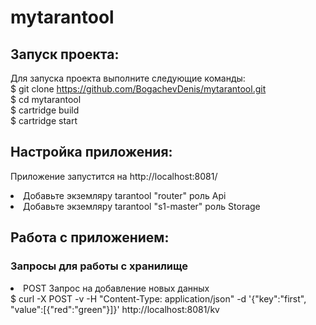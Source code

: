 # mytarantool

## Запуск проекта:
Для запуска проекта выполните следующие команды:
<br>
$ git clone https://github.com/BogachevDenis/mytarantool.git
<br>
$ cd mytarantool
<br>
$ cartridge build
<br>
$ cartridge start
<br>
## Настройка приложения:
Приложение запустится на http://localhost:8081/
<br>
<li> Добавьте экземляру tarantool "router" роль Api
<br>
<li> Добавьте экземляру tarantool "s1-master" роль Storage
  
## Работа с приложением:

### Запросы для работы с хранилище
<li>POST Запрос на добавление новых данных
  <br>
  $ curl -X POST -v -H "Content-Type: application/json" -d '{"key":"first", "value":[{"red":"green"}]}' http://localhost:8081/kv
  

